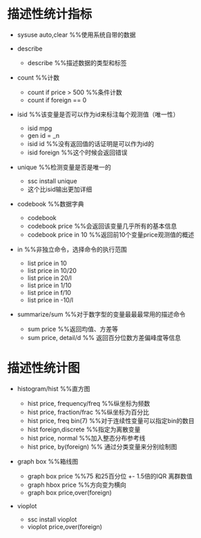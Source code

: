 

# 描述性统计指标

- sysuse auto,clear  %%使用系统自带的数据
- describe
  - describe  %%描述数据的类型和标签

- count %%计数
  - count if price > 500 %%条件计数
  - count if foreign == 0

- isid  %%该变量是否可以作为id来标注每个观测值（唯一性）
  - isid mpg
  - gen id = _n
  - isid id %%没有返回值的话证明是可以作为id的
  - isid foreign %%这个时候会返回错误

- unique %%检测变量是否是唯一的
  - ssc install unique
  - 这个比isid输出更加详细

- codebook %%数据字典
  - codebook
  - codebook price %%会返回该变量几乎所有的基本信息
  - codebook price in 10 %%返回前10个变量price观测值的概述

- in %%非独立命令，选择命令的执行范围
  - list price in 10
  - list price in 10/20
  - list price in 20/l
  - list price in 1/10
  - list price in f/10
  - list price in -10/l

- summarize/sum  %%对于数字型的变量最最最常用的描述命令
  - sum price %%返回均值、方差等
  - sum price, detail/d %% 返回百分位数方差偏峰度等信息

# 描述性统计图
- histogram/hist %%直方图
  - hist price, frequency/freq %%纵坐标为频数
  - hist price, fraction/frac %%纵坐标为百分比
  - hist price, freq bin(7) %%对于连续性变量可以指定bin的数目
  - hist foreign,discrete %%指定为离散变量
  - hist price, normal %%加入整态分布参考线
  - hist price, by(foreign) %% 通过分类变量来分别绘制图

- graph box %%箱线图
  - graph box price %%75 和25百分位 +- 1.5倍的IQR 离群数值
  - graph hbox price %%方向变为横向
  - graph box price,over(foreign)

- vioplot
  - ssc install vioplot
  - vioplot price,over(foreign)